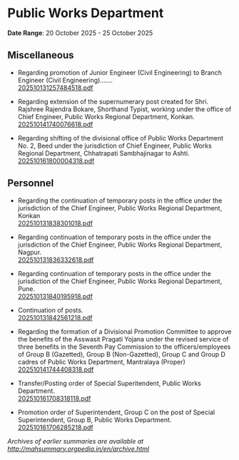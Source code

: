 # Public Works Department

**Date Range**: 20 October 2025 - 25 October 2025


## Miscellaneous
- Regarding promotion of Junior Engineer (Civil Engineering) to Branch Engineer (Civil Engineering).......\
  [202510131257484518.pdf](https://gr.maharashtra.gov.in/Site/Upload/Government%20Resolutions/English/202510131257484518.pdf)

- Regarding extension of the supernumerary post created for Shri. Rajshree Rajendra Bokare, Shorthand Typist, working under the office of Chief Engineer, Public Works Regional Department, Konkan.\
  [202510141740076618.pdf](https://gr.maharashtra.gov.in/Site/Upload/Government%20Resolutions/English/202510141740076618.pdf)

- Regarding shifting of the divisional office of Public Works Department No. 2, Beed under the jurisdiction of Chief Engineer, Public Works Regional Department, Chhatrapati Sambhajinagar to Ashti.\
  [202510161800004318.pdf](https://gr.maharashtra.gov.in/Site/Upload/Government%20Resolutions/English/202510161800004318.pdf)

## Personnel
- Regarding the continuation of temporary posts in the office under the jurisdiction of the Chief Engineer, Public Works Regional Department, Konkan\
  [202510131838301018.pdf](https://gr.maharashtra.gov.in/Site/Upload/Government%20Resolutions/English/202510131838301018.pdf)

- Regarding continuation of temporary posts in the office under the jurisdiction of the Chief Engineer, Public Works Regional Department, Nagpur.\
  [202510131836332618.pdf](https://gr.maharashtra.gov.in/Site/Upload/Government%20Resolutions/English/202510131836332618.pdf)

- Regarding continuation of temporary posts in the office under the jurisdiction of the Chief Engineer, Public Works Regional Department, Pune.\
  [202510131840195918.pdf](https://gr.maharashtra.gov.in/Site/Upload/Government%20Resolutions/English/202510131840195918.pdf)

- Continuation of posts.\
  [202510131842561218.pdf](https://gr.maharashtra.gov.in/Site/Upload/Government%20Resolutions/English/202510131842561218.pdf)

- Regarding the formation of a Divisional Promotion Committee to approve the benefits of the Asswasit Pragati Yojana under the revised service of three benefits in the Seventh Pay Commission to the officers/employees of Group B (Gazetted), Group B (Non-Gazetted), Group C and Group D cadres of Public Works Department, Mantralaya (Proper)\
  [202510141744408318.pdf](https://gr.maharashtra.gov.in/Site/Upload/Government%20Resolutions/English/202510141744408318.pdf)

- Transfer/Posting order of Special Superitendent, Public Works Department.\
  [202510161708318118.pdf](https://gr.maharashtra.gov.in/Site/Upload/Government%20Resolutions/English/202510161708318118.pdf)

- Promotion order of Superintendent, Group C on the post of Special Superintendent, Group B, Public Works Department.\
  [202510161706285218.pdf](https://gr.maharashtra.gov.in/Site/Upload/Government%20Resolutions/English/202510161706285218.pdf)


*Archives of earlier summaries are available at http://mahsummary.orgpedia.in/en/archive.html*